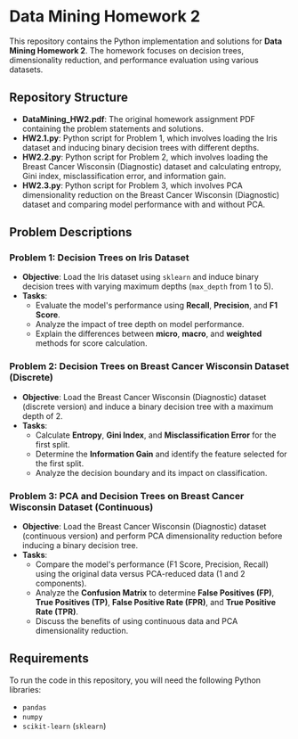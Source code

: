 # Data Mining Homework 2

This repository contains the Python implementation and solutions for **Data Mining Homework 2**. The homework focuses on decision trees, dimensionality reduction, and performance evaluation using various datasets.

## Repository Structure

- **DataMining_HW2.pdf**: The original homework assignment PDF containing the problem statements and solutions.
- **HW2.1.py**: Python script for Problem 1, which involves loading the Iris dataset and inducing binary decision trees with different depths.
- **HW2.2.py**: Python script for Problem 2, which involves loading the Breast Cancer Wisconsin (Diagnostic) dataset and calculating entropy, Gini index, misclassification error, and information gain.
- **HW2.3.py**: Python script for Problem 3, which involves PCA dimensionality reduction on the Breast Cancer Wisconsin (Diagnostic) dataset and comparing model performance with and without PCA.

## Problem Descriptions

### Problem 1: Decision Trees on Iris Dataset
- **Objective**: Load the Iris dataset using `sklearn` and induce binary decision trees with varying maximum depths (`max_depth` from 1 to 5).
- **Tasks**:
  - Evaluate the model's performance using **Recall**, **Precision**, and **F1 Score**.
  - Analyze the impact of tree depth on model performance.
  - Explain the differences between **micro**, **macro**, and **weighted** methods for score calculation.

### Problem 2: Decision Trees on Breast Cancer Wisconsin Dataset (Discrete)
- **Objective**: Load the Breast Cancer Wisconsin (Diagnostic) dataset (discrete version) and induce a binary decision tree with a maximum depth of 2.
- **Tasks**:
  - Calculate **Entropy**, **Gini Index**, and **Misclassification Error** for the first split.
  - Determine the **Information Gain** and identify the feature selected for the first split.
  - Analyze the decision boundary and its impact on classification.

### Problem 3: PCA and Decision Trees on Breast Cancer Wisconsin Dataset (Continuous)
- **Objective**: Load the Breast Cancer Wisconsin (Diagnostic) dataset (continuous version) and perform PCA dimensionality reduction before inducing a binary decision tree.
- **Tasks**:
  - Compare the model's performance (F1 Score, Precision, Recall) using the original data versus PCA-reduced data (1 and 2 components).
  - Analyze the **Confusion Matrix** to determine **False Positives (FP)**, **True Positives (TP)**, **False Positive Rate (FPR)**, and **True Positive Rate (TPR)**.
  - Discuss the benefits of using continuous data and PCA dimensionality reduction.

## Requirements

To run the code in this repository, you will need the following Python libraries:

- `pandas`
- `numpy`
- `scikit-learn` (`sklearn`)
